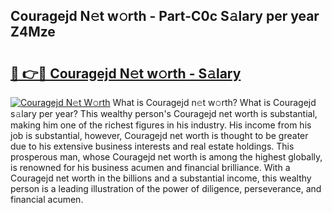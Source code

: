 ## Couragejd N𝚎t w𝚘rth - Part-C0c S𝚊lary per year Z4Mze

# <h2><a href="http://gc4z0qy.nevu.top/?p=Couragejd">🔗 👉🔴 Couragejd N𝚎t w𝚘rth - S𝚊lary</a></h2>

[![Couragejd N𝚎t W𝚘rth](https://i.imgur.com/Oavwk0R.jpeg)](http://gc4z0qy.nevu.top/?p=Couragejd)
What is Couragejd n𝚎t w𝚘rth? What is Couragejd s𝚊lary per year?
This wealthy person's Couragejd net worth is substantial, making him one of the richest figures in his industry. His income from his job is substantial, however, Couragejd net worth is thought to be greater due to his extensive business interests and real estate holdings. This prosperous man, whose Couragejd net worth is among the highest globally, is renowned for his business acumen and financial brilliance. With a Couragejd net worth in the billions and a substantial income, this wealthy person is a leading illustration of the power of diligence, perseverance, and financial acumen.
